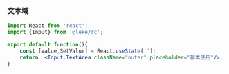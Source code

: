 <!--
 * @Description: 
 * @Author: linchaoting
 * @Date: 2020-11-13 16:16:51
 * @LastEditTime: 2020-12-11 10:09:24
-->
### 文本域
```jsx
import React from 'react';
import {Input} from '@leke/rc';

export default function(){
    const [value,SetValue] = React.useState('');
    return  <Input.TextArea className="outer" placeholder="基本使用"/>;
}
```